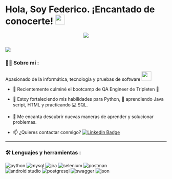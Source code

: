 <link rel="stylesheet" type='text/css' href="https://cdn.jsdelivr.net/gh/devicons/devicon@latest/devicon.min.css" />
          
<h1>
  Hola, Soy Federico. ¡Encantado de conocerte!
  <img decoding="async" src="https://media.giphy.com/media/hvRJCLFzcasrR4ia7z/giphy.gif" width="30px"/>
</h1>

<div id="header" align="center">
  <img decoding="async" src="https://github.com/user-attachments/assets/29a86741-5b30-437f-a98f-fb63b3d886e3"/>
</div>

[![](https://img.shields.io/badge/LinkedIn-0077B5?style=for-the-badge&logo=linkedin&logoColor=white)](https://www.linkedin.com/in/federico-suarez-qa-engineer) 
---
 <div id="header" align="left">

### :man_technologist: Sobre mí :
Apasionado de la informática, tecnología y pruebas de software <img decoding="async" src="https://media.giphy.com/media/WUlplcMpOCEmTGBtBW/giphy.gif" width="30">

* :telescope: Recientemente culminé el bootcamp de QA Engineer de Tripleten :muscle:

* :seedling: Estoy fortaleciendo mis habilidades para Python, :blue_book: aprendiendo Java script, HTML y practicando :computer: SQL.

* :heartbeat: Me encanta descubrir nuevas maneras de aprender y solucionar problemas.

* :mailbox: ¿Quieres contactar conmigo?  [![Linkedin Badge](https://img.shields.io/badge/-Federico-blue?style=flat&logo=Linkedin&logoColor=white)](https://www.linkedin.com/in/federico-suarez-qa-engineer)

---

### :hammer_and_wrench: Lenguajes y herramientas :

<div id="header" align="left">
  
  <img decoding="async" src="https://img.shields.io/badge/Python-3776AB?style=for-the-badge&logo=python&logoColor=white" alt="python"/>
  <img decoding="async" src="https://img.shields.io/badge/MySQL-F29111?style=for-the-badge&logo=mysql&logoColor=white" alt="mysql"/>
  <img decoding="async" src="https://img.shields.io/badge/Jira-0052CC?style=for-the-badge&logo=jira&logoColor=white" alt="jira"/>
  <img decoding="async" src="https://img.shields.io/badge/Selenium-43B02A?style=for-the-badge&logo=selenium&logoColor=white" alt="selenium"/>
  <img decoding="async" src="https://img.shields.io/badge/Postman-FF6C37?style=for-the-badge&logo=postman&logoColor=white" alt="postman"/>
  <div>
  <img decoding="async" src="https://img.shields.io/badge/Android_Studio-3DDC84?style=for-the-badge&logo=android-studio&logoColor=white" alt="android studio"/>
  <img decoding="async" src="https://img.shields.io/badge/PostgreSQL-4169E1?style=for-the-badge&logo=postgresql&logoColor=white" alt="postgresql"/>
  <img decoding="async" src="https://img.shields.io/badge/Swagger-85EA2D?style=for-the-badge&logo=swagger&logoColor=black" alt="swagger"/>
  <img decoding="async" src="https://img.shields.io/badge/JSON-000000?style=for-the-badge&logo=json&logoColor=white" alt="json"/>
  </div>
  
</div>






          
          
          





<!--
**fedesm1/fedesm1** is a ✨ _special_ ✨ repository because its `README.md` (this file) appears on your GitHub profile.

Here are some ideas to get you started:

- 🔭 I’m currently working on ...
- 🌱 I’m currently learning ...
- 👯 I’m looking to collaborate on ...
- 🤔 I’m looking for help with ...
- 💬 Ask me about ...
- 📫 How to reach me: ...
- 😄 Pronouns: ...
- ⚡ Fun fact: ...
-->
